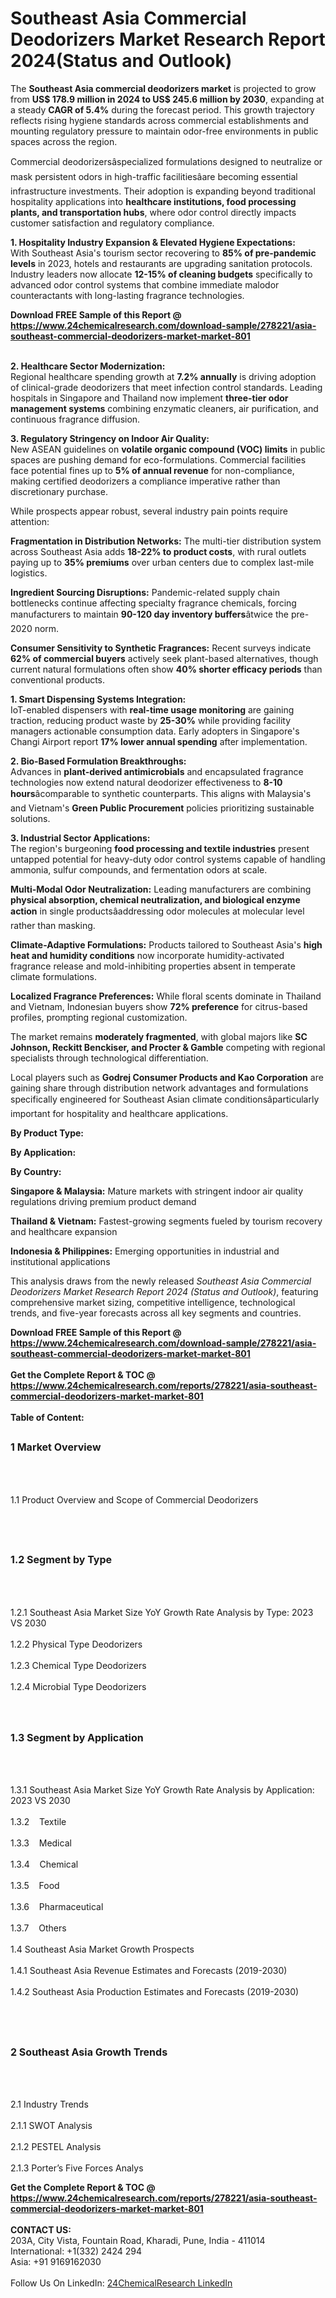 <h1>Southeast Asia Commercial Deodorizers Market Research Report 2024(Status and Outlook)</h1><p>The <strong>Southeast Asia commercial deodorizers market</strong> is projected to grow from <strong>US$ 178.9 million in 2024 to US$ 245.6 million by 2030</strong>, expanding at a steady <strong>CAGR of 5.4%</strong> during the forecast period. This growth trajectory reflects rising hygiene standards across commercial establishments and mounting regulatory pressure to maintain odor-free environments in public spaces across the region.</p><p>Commercial deodorizersâspecialized formulations designed to neutralize or mask persistent odors in high-traffic facilitiesâare becoming essential infrastructure investments. Their adoption is expanding beyond traditional hospitality applications into <strong>healthcare institutions, food processing plants, and transportation hubs</strong>, where odor control directly impacts customer satisfaction and regulatory compliance.</p><p><strong>1. Hospitality Industry Expansion &amp; Elevated Hygiene Expectations:</strong><br>
With Southeast Asia's tourism sector recovering to <strong>85% of pre-pandemic levels</strong> in 2023, hotels and restaurants are upgrading sanitation protocols. Industry leaders now allocate <strong>12-15% of cleaning budgets</strong> specifically to advanced odor control systems that combine immediate malodor counteractants with long-lasting fragrance technologies.</p><div><b>Download FREE Sample of this Report @ 
            <a href="https://www.24chemicalresearch.com/download-sample/278221/asia-southeast-commercial-deodorizers-market-market-801">
            https://www.24chemicalresearch.com/download-sample/278221/asia-southeast-commercial-deodorizers-market-market-801</a></b></div><br><p><strong>2. Healthcare Sector Modernization:</strong><br>
Regional healthcare spending growth at <strong>7.2% annually</strong> is driving adoption of clinical-grade deodorizers that meet infection control standards. Leading hospitals in Singapore and Thailand now implement <strong>three-tier odor management systems</strong> combining enzymatic cleaners, air purification, and continuous fragrance diffusion.</p><p><strong>3. Regulatory Stringency on Indoor Air Quality:</strong><br>
New ASEAN guidelines on <strong>volatile organic compound (VOC) limits</strong> in public spaces are pushing demand for eco-formulations. Commercial facilities face potential fines up to <strong>5% of annual revenue</strong> for non-compliance, making certified deodorizers a compliance imperative rather than discretionary purchase.</p><p>While prospects appear robust, several industry pain points require attention:</p><p><strong>Fragmentation in Distribution Networks:</strong> The multi-tier distribution system across Southeast Asia adds <strong>18-22% to product costs</strong>, with rural outlets paying up to <strong>35% premiums</strong> over urban centers due to complex last-mile logistics.</p><p><strong>Ingredient Sourcing Disruptions:</strong> Pandemic-related supply chain bottlenecks continue affecting specialty fragrance chemicals, forcing manufacturers to maintain <strong>90-120 day inventory buffers</strong>âtwice the pre-2020 norm.</p><p><strong>Consumer Sensitivity to Synthetic Fragrances:</strong> Recent surveys indicate <strong>62% of commercial buyers</strong> actively seek plant-based alternatives, though current natural formulations often show <strong>40% shorter efficacy periods</strong> than conventional products.</p><p><strong>1. Smart Dispensing Systems Integration:</strong><br>
IoT-enabled dispensers with <strong>real-time usage monitoring</strong> are gaining traction, reducing product waste by <strong>25-30%</strong> while providing facility managers actionable consumption data. Early adopters in Singapore's Changi Airport report <strong>17% lower annual spending</strong> after implementation.</p><p><strong>2. Bio-Based Formulation Breakthroughs:</strong><br>
Advances in <strong>plant-derived antimicrobials</strong> and encapsulated fragrance technologies now extend natural deodorizer effectiveness to <strong>8-10 hours</strong>âcomparable to synthetic counterparts. This aligns with Malaysia's and Vietnam's <strong>Green Public Procurement</strong> policies prioritizing sustainable solutions.</p><p><strong>3. Industrial Sector Applications:</strong><br>
The region's burgeoning <strong>food processing and textile industries</strong> present untapped potential for heavy-duty odor control systems capable of handling ammonia, sulfur compounds, and fermentation odors at scale.</p><p><strong>Multi-Modal Odor Neutralization:</strong> Leading manufacturers are combining <strong>physical absorption, chemical neutralization, and biological enzyme action</strong> in single productsâaddressing odor molecules at molecular level rather than masking.</p><p><strong>Climate-Adaptive Formulations:</strong> Products tailored to Southeast Asia's <strong>high heat and humidity conditions</strong> now incorporate humidity-activated fragrance release and mold-inhibiting properties absent in temperate climate formulations.</p><p><strong>Localized Fragrance Preferences:</strong> While floral scents dominate in Thailand and Vietnam, Indonesian buyers show <strong>72% preference</strong> for citrus-based profiles, prompting regional customization.</p><p>The market remains <strong>moderately fragmented</strong>, with global majors like <strong>SC Johnson, Reckitt Benckiser, and Procter &amp; Gamble</strong> competing with regional specialists through technological differentiation.</p><p>Local players such as <strong>Godrej Consumer Products and Kao Corporation</strong> are gaining share through distribution network advantages and formulations specifically engineered for Southeast Asian climate conditionsâparticularly important for hospitality and healthcare applications.</p><p><strong>By Product Type:</strong></p><p><strong>By Application:</strong></p><p><strong>By Country:</strong></p><p><strong>Singapore &amp; Malaysia:</strong> Mature markets with stringent indoor air quality regulations driving premium product demand</p><p><strong>Thailand &amp; Vietnam:</strong> Fastest-growing segments fueled by tourism recovery and healthcare expansion</p><p><strong>Indonesia &amp; Philippines:</strong> Emerging opportunities in industrial and institutional applications</p><p>This analysis draws from the newly released <em>Southeast Asia Commercial Deodorizers Market Research Report 2024 (Status and Outlook)</em>, featuring comprehensive market sizing, competitive intelligence, technological trends, and five-year forecasts across all key segments and countries.</p><div><b>Download FREE Sample of this Report @ 
            <a href="https://www.24chemicalresearch.com/download-sample/278221/asia-southeast-commercial-deodorizers-market-market-801">
            https://www.24chemicalresearch.com/download-sample/278221/asia-southeast-commercial-deodorizers-market-market-801</a></b></div><br><div><b>Get the Complete Report & TOC @ 
            <a href="https://www.24chemicalresearch.com/reports/278221/asia-southeast-commercial-deodorizers-market-market-801">
            https://www.24chemicalresearch.com/reports/278221/asia-southeast-commercial-deodorizers-market-market-801</a></b></div><br>
            <b>Table of Content:</b><p><h2><span style="font-size:16px"><strong>1 Market Overview&nbsp;&nbsp; &nbsp;</strong></span></h2><br />
<br />
<p>1.1 Product Overview and Scope of Commercial Deodorizers&nbsp;</p><br />
<br />
<h2><strong><span style="font-size:16px">1.2 Segment by Type&nbsp;&nbsp; &nbsp;</span></strong></h2><br />
<br />
<p>1.2.1 Southeast Asia Market Size YoY Growth Rate Analysis by Type: 2023 VS 2030&nbsp;&nbsp; &nbsp;<br /><br />
1.2.2 Physical Type Deodorizers&nbsp;&nbsp; &nbsp;<br /><br />
1.2.3 Chemical Type Deodorizers<br /><br />
1.2.4 Microbial Type Deodorizers<br /><br />
<br />
<h2><span style="font-size:16px"><strong>1.3 Segment by Application&nbsp;&nbsp;</strong></span></h2><br />
<br />
<p>1.3.1 Southeast Asia Market Size YoY Growth Rate Analysis by Application: 2023 VS 2030&nbsp;&nbsp; &nbsp;<br /><br />
1.3.2&nbsp;&nbsp; &nbsp;Textile<br /><br />
1.3.3&nbsp;&nbsp; &nbsp;Medical<br /><br />
1.3.4&nbsp;&nbsp; &nbsp;Chemical<br /><br />
1.3.5&nbsp;&nbsp; &nbsp;Food<br /><br />
1.3.6&nbsp;&nbsp; &nbsp;Pharmaceutical<br /><br />
1.3.7&nbsp;&nbsp; &nbsp;Others<br /><br />
1.4 Southeast Asia Market Growth Prospects&nbsp;&nbsp; &nbsp;<br /><br />
1.4.1 Southeast Asia Revenue Estimates and Forecasts (2019-2030)&nbsp;&nbsp; &nbsp;<br /><br />
1.4.2 Southeast Asia Production Estimates and Forecasts (2019-2030)&nbsp;&nbsp;</p><br />
<br />
<h2><span style="font-size:16px"><strong>2 Southeast Asia Growth Trends&nbsp;&nbsp; &nbsp;</strong></span></h2><br />
<br />
<p>2.1 Industry Trends&nbsp;&nbsp; &nbsp;<br /><br />
2.1.1 SWOT Analysis&nbsp;&nbsp; &nbsp;<br /><br />
2.1.2 PESTEL Analysis&nbsp;&nbsp; &nbsp;<br /><br />
2.1.3 Porter&rsquo;s Five Forces Analys</p><div><b>Get the Complete Report & TOC @ 
            <a href="https://www.24chemicalresearch.com/reports/278221/asia-southeast-commercial-deodorizers-market-market-801">
            https://www.24chemicalresearch.com/reports/278221/asia-southeast-commercial-deodorizers-market-market-801</a></b></div><br><b>CONTACT US:</b><br>
            203A, City Vista, Fountain Road, Kharadi, Pune, India - 411014<br>
            International: +1(332) 2424 294<br>
            Asia: +91 9169162030 <br><br>
            Follow Us On LinkedIn: <a href="https://www.linkedin.com/company/24chemicalresearch/">24ChemicalResearch LinkedIn</a>